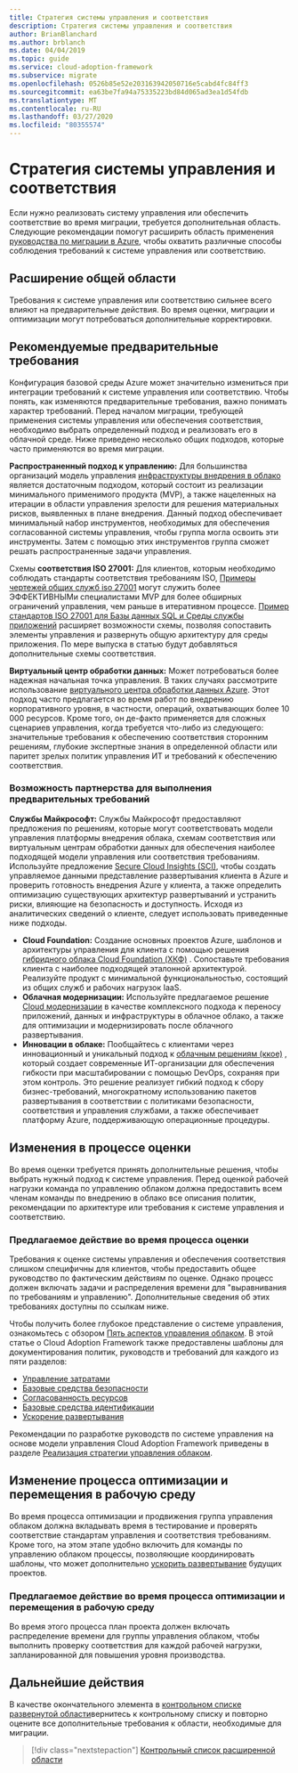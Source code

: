 ```yaml
---
title: Стратегия системы управления и соответствия
description: Стратегия системы управления и соответствия
author: BrianBlanchard
ms.author: brblanch
ms.date: 04/04/2019
ms.topic: guide
ms.service: cloud-adoption-framework
ms.subservice: migrate
ms.openlocfilehash: 0526b85e52e203163942050716e5cabd4fc84ff3
ms.sourcegitcommit: ea63be7fa94a75335223bd84d065ad3ea1d54fdb
ms.translationtype: MT
ms.contentlocale: ru-RU
ms.lasthandoff: 03/27/2020
ms.locfileid: "80355574"
---
```

# <a name="governance-or-compliance-strategy"></a>Стратегия системы управления и соответствия

Если нужно реализовать систему управления или обеспечить соответствие во время миграции, требуется дополнительная область. Следующие рекомендации помогут расширить область применения [руководства по миграции в Azure](../azure-migration-guide/index.md), чтобы охватить различные способы соблюдения требований к системе управления или соответствию.

## <a name="general-scope-expansion"></a>Расширение общей области

Требования к системе управления или соответствию сильнее всего влияют на предварительные действия. Во время оценки, миграции и оптимизации могут потребоваться дополнительные корректировки.

## <a name="suggested-prerequisites"></a>Рекомендуемые предварительные требования

Конфигурация базовой среды Azure может значительно измениться при интеграции требований к системе управления или соответствию. Чтобы понять, как изменяются предварительные требования, важно понимать характер требований. Перед началом миграции, требующей применения системы управления или обеспечения соответствия, необходимо выбрать определенный подход и реализовать его в облачной среде. Ниже приведено несколько общих подходов, которые часто применяются во время миграции.

**Распространенный подход к управлению:** Для большинства организаций модель управления [инфраструктуры внедрения в облако](../../govern/guides/index.md) является достаточным подходом, который состоит из реализации минимального применимого продукта (MVP), а также нацеленных на итерации в области управления зрелости для решения материальных рисков, выявленных в плане внедрения. Данный подход обеспечивает минимальный набор инструментов, необходимых для обеспечения согласованной системы управления, чтобы группа могла освоить эти инструменты. Затем с помощью этих инструментов группа сможет решать распространенные задачи управления.

Схемы **соответствия ISO 27001:** Для клиентов, которым необходимо соблюдать стандарты соответствия требованиям ISO, [Примеры чертежей общих служб iso 27001](https://docs.microsoft.com/azure/governance/blueprints/samples/iso27001-shared/index) могут служить более ЭФФЕКТИВНЫМи специалистами MVP для более обширных ограничений управления, чем раньше в итеративном процессе. [Пример стандартов ISO 27001 для Базы данных SQL и Среды службы приложений](https://docs.microsoft.com/azure/governance/blueprints/samples/iso27001-ase-sql-workload) расширяет возможности схемы, позволяя сопоставить элементы управления и развернуть общую архитектуру для среды приложения. По мере выпуска в статью будут добавляться дополнительные схемы соответствия.

**Виртуальный центр обработки данных:** Может потребоваться более надежная начальная точка управления. В таких случаях рассмотрите использование [виртуального центра обработки данных Azure](../../reference/vdc.md). Этот подход часто предлагается во время работ по внедрению корпоративного уровня, в частности, операций, охватывающих более 10 000 ресурсов. Кроме того, он де-факто применяется для сложных сценариев управления, когда требуется что-либо из следующего: значительные требования к обеспечению соответствия сторонним решениям, глубокие экспертные знания в определенной области или паритет зрелых политик управления ИТ и требований к обеспечению соответствия.

### <a name="partnership-option-to-complete-prerequisites"></a>Возможность партнерства для выполнения предварительных требований

**Службы Майкрософт:** Службы Майкрософт предоставляют предложения по решениям, которые могут соответствовать модели управления платформы внедрения облака, схемам соответствия или виртуальным центрам обработки данных для обеспечения наиболее подходящей модели управления или соответствия требованиям. Используйте предложение [Secure Cloud Insights (SCI)](https://download.microsoft.com/download/C/7/C/C7CEA89D-7BDB-4E08-B998-737C13107361/Secure_Cloud_Insights_Datasheet_EN_US.pdf), чтобы создать управляемое данными представление развертывания клиента в Azure и проверить готовность внедрения Azure у клиента, а также определить оптимизацию существующих архитектур развертываний и устранить риски, влияющие на безопасность и доступность. Исходя из аналитических сведений о клиенте, следует использовать приведенные ниже подходы.

- **Cloud Foundation:** Создание основных проектов Azure, шаблонов и архитектуры управления для клиента с помощью решения [гибридного облака Cloud Foundation (ХКФ)](https://download.microsoft.com/download/D/8/7/D872DFD0-1C46-4145-95E4-B5EAB2958B96/Hybrid_Cloud_Foundation_Datasheet_EN_US.pdf) . Сопоставьте требования клиента с наиболее подходящей эталонной архитектурой. Реализуйте продукт с минимальной функциональностью, состоящий из общих служб и рабочих нагрузок IaaS.
- **Облачная модернизации:** Используйте предлагаемое решение [Cloud модернизации](https://download.microsoft.com/download/3/7/3/373F90E3-8568-44F3-B096-CD9C1CD28AB7/Cloud_Modernization_Datasheet_EN_US.pdf) в качестве комплексного подхода к переносу приложений, данных и инфраструктуры в облачное облако, а также для оптимизации и модернизировать после облачного развертывания.
- **Инновации в облаке:** Пообщайтесь с клиентами через инновационный и уникальный подход к [облачным решениям (ккое)](https://download.microsoft.com/download/F/8/B/F8BBE4BD-E5F8-4DFB-82F7-C0A4E17051BB/Cloud_Center_of_Excellence_Datasheet_EN_US.pdf) , который создает современные ИТ-организации для обеспечения гибкости при масштабировании с помощью DevOps, сохраняя при этом контроль. Это решение реализует гибкий подход к сбору бизнес-требований, многократному использованию пакетов развертывания в соответствии с политиками безопасности, соответствия и управления службами, а также обеспечивает платформу Azure, поддерживающую операционные процедуры.

## <a name="assess-process-changes"></a>Изменения в процессе оценки

Во время оценки требуется принять дополнительные решения, чтобы выбрать нужный подход к системе управления. Перед оценкой рабочей нагрузки команда по управлению облаком должна предоставить всем членам команды по внедрению в облако все описания политик, рекомендации по архитектуре или требования к системе управления и соответствию.

### <a name="suggested-action-during-the-assess-process"></a>Предлагаемое действие во время процесса оценки

Требования к оценке системы управления и обеспечения соответствия слишком специфичны для клиентов, чтобы предоставить общее руководство по фактическим действиям по оценке. Однако процесс должен включать задачи и распределения времени для "выравнивания по требованиям и управлению". Дополнительные сведения об этих требованиях доступны по ссылкам ниже.

Чтобы получить более глубокое представление о системе управления, ознакомьтесь с обзором [Пять аспектов управления облаком](../../govern/governance-disciplines.md). В этой статье о Cloud Adoption Framework также предоставлены шаблоны для документирования политик, руководств и требований для каждого из пяти разделов:

- [Управление затратами](../../govern/cost-management/template.md)
- [Базовые средства безопасности](../../govern/security-baseline/template.md)
- [Согласованность ресурсов](../../govern/resource-consistency/template.md)
- [Базовые средства идентификации](../../govern/identity-baseline/template.md)
- [Ускорение развертывания](../../govern/deployment-acceleration/template.md)

Рекомендации по разработке руководств по системе управления на основе модели управления Cloud Adoption Framework приведены в разделе [Реализация стратегии управления облаком](../../govern/corporate-policy.md).

## <a name="optimize-and-promote-process-changes"></a>Изменение процесса оптимизации и перемещения в рабочую среду

Во время процесса оптимизации и продвижения группа управления облаком должна вкладывать время в тестирование и проверять соответствие стандартам управления и соответствия требованиям. Кроме того, на этом этапе удобно включить для команды по управлению облаком процессы, позволяющие координировать шаблоны, что может дополнительно [ускорить развертывание](../../govern/deployment-acceleration/index.md) будущих проектов.

### <a name="suggested-action-during-the-optimize-and-promote-process"></a>Предлагаемое действие во время процесса оптимизации и перемещения в рабочую среду

Во время этого процесса план проекта должен включать распределение времени для группы управления облаком, чтобы выполнить проверку соответствия для каждой рабочей нагрузки, запланированной для повышения уровня производства.

## <a name="next-steps"></a>Дальнейшие действия

В качестве окончательного элемента в [контрольном списке развернутой области](./index.md)вернитесь к контрольному списку и повторно оцените все дополнительные требования к области, необходимые для миграции.

> [!div class="nextstepaction"]
> [Контрольный список расширенной области](./index.md)
